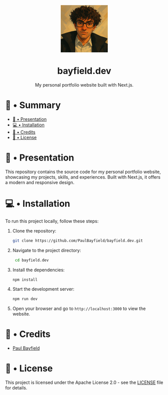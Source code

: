 ﻿<div align="center">
<img src="./public/images/avatar.png" alt="logo" width="150" height="150" border-radius="50%" />
  
# bayfield.dev
My personal portfolio website built with Next.js.

</div>
  
# 📖 • Summary

- [🚀 • Presentation](#--presentation)
- [💻 • Installation](#--installation)
- [📃 • Credits](#--credits)
- [📝 • License](#--license)

# 🚀 • Presentation

This repository contains the source code for my personal portfolio website, showcasing my projects, skills, and experiences. Built with Next.js, it offers a modern and responsive design.

# 💻 • Installation

To run this project locally, follow these steps:
1. Clone the repository:
   ```bash
   git clone https://github.com/PaulBayfield/bayfield.dev.git
   ```
2. Navigate to the project directory:
   ```bash
    cd bayfield.dev
    ```
3. Install the dependencies:
    ```bash
    npm install
    ```
4. Start the development server:
    ```bash
    npm run dev
    ```
5. Open your browser and go to `http://localhost:3000` to view the website.

# 📃 • Credits

- [Paul Bayfield](https://github.com/PaulBayfield)

# 📝 • License

This project is licensed under the Apache License 2.0 - see the [LICENSE](LICENSE) file for details.
